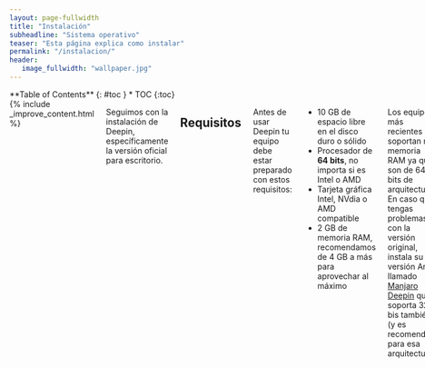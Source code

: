 ```yaml
---
layout: page-fullwidth
title: "Instalación"
subheadline: "Sistema operativo"
teaser: "Esta página explica como instalar"
permalink: "/instalacion/"
header:
   image_fullwidth: "wallpaper.jpg"
---
```

<div class="row">
<div class="medium-4 medium-push-8 columns" markdown="1">
<div class="panel radius" markdown="1">
**Table of Contents**
{: #toc }
*  TOC
{:toc}
</div>
</div><!-- /.medium-4.columns -->

<div class="medium-8 medium-pull-4 columns" markdown="1">
{% include _improve_content.html %}

Seguimos con la instalación de Deepin, específicamente la versión oficial para escritorio.

## Requisitos

Antes de usar Deepin tu equipo debe estar preparado con estos requisitos:

* 10 GB de espacio libre en el disco duro o sólido
* Procesador de **64 bits**, no importa si es Intel o AMD
* Tarjeta gráfica Intel, NVdia o AMD compatible
* 2 GB de memoria RAM, recomendamos de 4 GB a más para aprovechar al máximo

Los equipos más recientes soportan más memoria RAM ya que son de 64 bits de arquitectura. En caso que tengas problemas con la versión original, instala su versión Arch llamado [Manjaro Deepin](https://manjaro.org/category/community-editions/deepin/) que soporta 32 bis también (y es recomendado para esa arquitectura).

Para los gráficos, consulta [la página "Tarjetas de vídeo"]({{ site.url }}{{ site.baseurl }}/manual/videocard/).

## Instalación

* Arranca desde el disco o USB;
* Sigue las instrucciones;
* Selecciona la partición para el sistema y el arranque;
* La instalación demora unos minutos.

### Instalación avanzada
<div class="flex-video">
        <iframe width="1280" height="720" src="//www.youtube.com/embed/A_VM9XSBaus" frameborder="0" allowfullscreen></iframe>
</div>

Para establecer las particiones del disco, realiza una instalación avanzada. Eso es útil para conservar **el sistema operativo vecino** como Windows. Las particiones que debes establecer lo explicamos:

1. Añade una partición EXT4 con el arranque "/" para el sistema operativo. El mínimo es 10GB.
2. Tienes dos formas de establecer el sistema arranque, en el disco duro o en una la partición EXT4 de 300MB "/boot" (para el dual boot).
2. Otra partición "/home" para la carpeta de Mis documentos. Si establecer en un disco duro aparte de los componentes, mejor.

Revisa <a href="{{ site.url }}{{ site.baseurl }}/manual/dual-boot">la página Dual Boot</a> para conocer los riegos que conlleva. Si quieres ver otras formas de instalación recurre <a href="{{ site.url }}{{ site.baseurl }}/manual/modos-instalacion">a la página del manual</a>.

<a class="radius button small" href="{{ site.url }}{{ site.baseurl }}/update/">Continúa con las actualizaciones ›</a>

<a class="radius button small" href="{{ site.url }}{{ site.baseurl }}/escenciales/">Ver lista de aplicaciones escenciales ›</a>

{% include _improve_content.html %}

</div><!-- /.medium-8.columns -->
</div><!-- /.row -->
